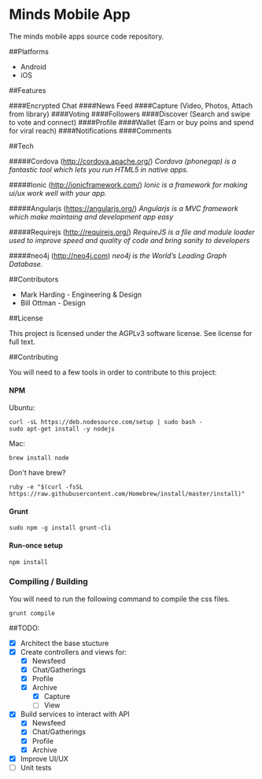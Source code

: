 Minds Mobile App
======

The minds mobile apps source code repository.

##Platforms
- Android
- iOS


##Features

####Encrypted Chat 
####News Feed 
####Capture (Video, Photos, Attach from library)
####Voting
####Followers
####Discover (Search and swipe to vote and connect)
####Profile
####Wallet (Earn or buy poins and spend for viral reach)
####Notifications
####Comments

##Tech

#####Cordova (http://cordova.apache.org/)
_Cordova (phonegap) is a fantastic tool which lets you run HTML5 in native apps._

#####Ionic (http://ionicframework.com/)
_Ionic is a framework for making ui/ux work well with your app._

#####Angularjs (https://angularjs.org/)
_Angularjs is a MVC framework which make maintaing and development app easy_

#####Requirejs (http://requirejs.org/)
_RequireJS is a file and module loader used to improve speed and quality of code and bring sanity to developers_

#####neo4j (http://neo4j.com)
_neo4j is the World’s Leading Graph Database._

##Contributors

- Mark Harding - Engineering & Design 
- Bill Ottman - Design

##License

This project is licensed under the AGPLv3 software license. See license for full text. 

##Contributing

You will need to a few tools in order to contribute to this project:

#### NPM

Ubuntu:
```
curl -sL https://deb.nodesource.com/setup | sudo bash -
sudo apt-get install -y nodejs
```

Mac:
```
brew install node
```
Don't have brew?
```
ruby -e "$(curl -fsSL https://raw.githubusercontent.com/Homebrew/install/master/install)"
```

#### Grunt
```
sudo npm -g install grunt-cli
```

#### Run-once setup

```
npm install
```

### Compiling / Building

You will need to run the following command to compile the css files.

```
grunt compile
```

##TODO:

- [x] Architect the base stucture
- [x] Create controllers and views for:
  - [x] Newsfeed
  - [x] Chat/Gatherings
  - [x] Profile
  - [x] Archive
    - [x] Capture
    - [ ] View
- [x] Build services to interact with API
  - [x] Newsfeed
  - [x] Chat/Gatherings
  - [x] Profile
  - [x] Archive
- [x] Improve UI/UX
- [ ] Unit tests
